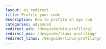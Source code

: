 ```yaml
---
layout: os_redirect
title: Profile your code
description: How to profile an ogs run
categories: advanced
redirect_win: /devguide/win-profiling/
redirect_mac: /devguide/linux-profiling/
redirect_linux: /devguide/linux-profiling/
---
```

